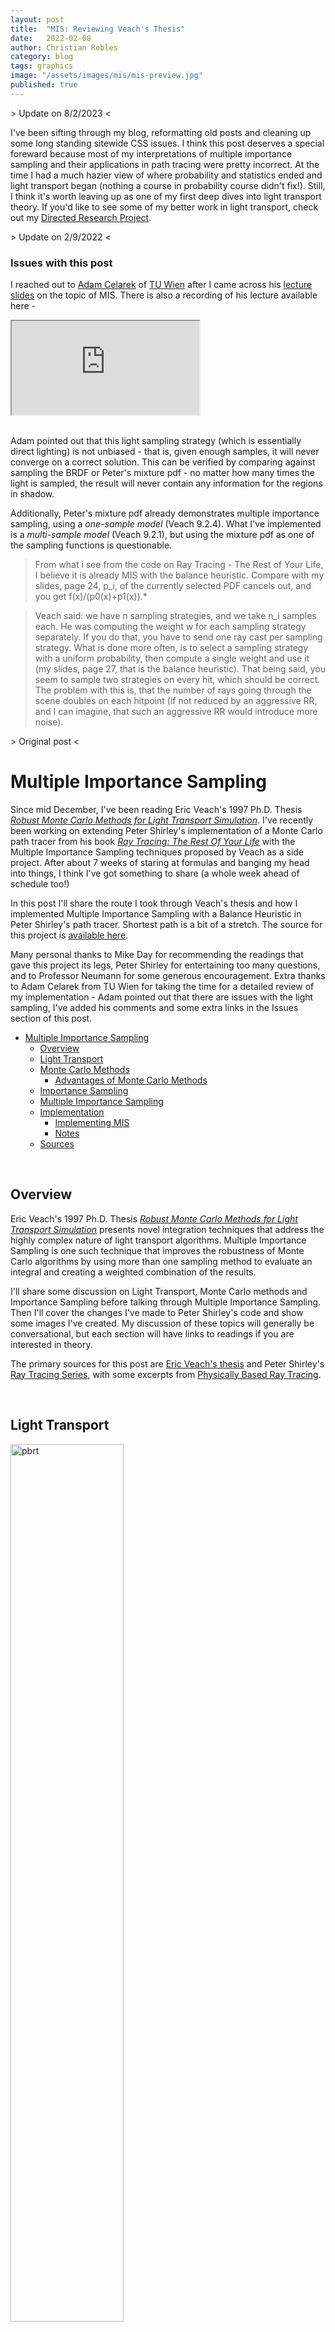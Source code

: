 ```yaml
---
layout: post
title:  "MIS: Reviewing Veach's Thesis"
date:   2022-02-08
author: Christian Robles
category: blog
tags: graphics
image: "/assets/images/mis/mis-preview.jpg"
published: true 
---
```


<figcaption>> Update on 8/2/2023 <</figcaption>

I've been sifting through my blog, reformatting old posts and cleaning up some long standing sitewide CSS issues. I think this post deserves a special foreward because most of my interpretations of multiple importance sampling and their applications in path tracing were pretty incorrect. At the time I had a much hazier view of where probability and statistics ended and light transport began (nothing a course in probability course didn't fix!). Still, I think it's worth leaving up as one of my first deep dives into light transport theory. If you'd like to see some of my better work in light transport, check out my [Directed Research Project](/blog/2022/11/17/directed-research.html).

<figcaption>> Update on 2/9/2022 <</figcaption>

### Issues with this post

I reached out to [Adam Celarek](https://www.cg.tuwien.ac.at/staff/AdamCelarek) of [TU Wien](https://www.tuwien.at/) after I came across his [lecture slides](https://www.cg.tuwien.ac.at/sites/default/files/course/4411/attachments/08_mis.pdf) on the topic of MIS. There is also a recording of his lecture available here -

<div class="iframe-wrapper">
  <iframe class="responsive-iframe" src="https://www.youtube.com/embed/2S6imDIiFTM"></iframe>
</div>

<br>

Adam pointed out that this light sampling strategy (which is essentially direct lighting) is not unbiased - that is, given enough samples, it will never converge on a correct solution. This can be verified by comparing against sampling the BRDF or Peter's mixture pdf - no matter how many times the light is sampled, the result will never contain any information for the regions in shadow.

Additionally, Peter's mixture pdf already demonstrates multiple importance sampling, using a *one-sample model* (Veach 9.2.4). What I've implemented is a *multi-sample model* (Veach 9.2.1), but using the mixture pdf as one of the sampling functions is questionable.

>From what i see from the code on Ray Tracing - The Rest of Your Life, I believe it is already MIS with the balance heuristic. Compare with my slides, page 24, p_i, of the currently selected PDF cancels out, and you get f(x)/(p0(x)+p1(x)).*

>Veach said: we have n sampling strategies, and we take n_i samples each. He was computing the weight w for each sampling strategy separately. If you do that, you have to send one ray cast per sampling strategy. What is done more often, is to select a sampling strategy with a uniform probability, then compute a single weight and use it (my slides, page 27, that is the balance heuristic). That being said, you seem to sample two strategies on every hit, which should be correct. The problem with this is, that the number of rays going through the scene doubles on each hitpoint (if not reduced by an aggressive RR, and I can imagine, that such an aggressive RR would introduce more noise).


<figcaption>
> Original post <
</figcaption>

# Multiple Importance Sampling

Since mid December, I've been reading Eric Veach's 1997 Ph.D. Thesis [*Robust Monte Carlo Methods for Light Transport Simulation*](http://graphics.stanford.edu/papers/veach_thesis/). I've recently been working on extending Peter Shirley's implementation of a Monte Carlo path tracer from his book [*Ray Tracing: The Rest Of Your Life*](https://raytracing.github.io/books/RayTracingTheRestOfYourLife.html) with the Multiple Importance Sampling techniques proposed by Veach as a side project. After about 7 weeks of staring at formulas and banging my head into things, I think I've got something to share (a whole week ahead of schedule too!)

In this post I'll share the route I took through Veach's thesis and how I implemented Multiple Importance Sampling with a Balance Heuristic in Peter Shirley's path tracer. Shortest path is a bit of a stretch. The source for this project is [available here](https://github.com/roblesch/multiple-importance-sampling).

Many personal thanks to Mike Day for recommending the readings that gave this project its legs, Peter Shirley for entertaining too many questions, and to Professor Neumann for some generous encouragement. Extra thanks to Adam Celarek from TU Wien for taking the time for a detailed review of my implementation - Adam pointed out that there are issues with the light sampling, I've added his comments and some extra links in the Issues section of this post.

- [Multiple Importance Sampling](#multiple-importance-sampling)
  - [Overview](#overview)
  - [Light Transport](#light-transport)
  - [Monte Carlo Methods](#monte-carlo-methods)
    - [Advantages of Monte Carlo Methods](#advantages-of-monte-carlo-methods)
  - [Importance Sampling](#importance-sampling)
  - [Multiple Importance Sampling](#multiple-importance-sampling-1)
  - [Implementation](#implementation)
    - [Implementing MIS](#implementing-mis)
    - [Notes](#notes)
  - [Sources](#sources)

<br>

## Overview

Eric Veach's 1997 Ph.D. Thesis [*Robust Monte Carlo Methods for Light Transport Simulation*](http://graphics.stanford.edu/papers/veach_thesis/) presents novel integration techniques that address the highly complex nature of light transport algorithms. Multiple Importance Sampling is one such technique that improves the robustness of Monte Carlo algorithms by using more than one sampling method to evaluate an integral and creating a weighted combination of the results.

I'll share some discussion on Light Transport, Monte Carlo methods and Importance Sampling before talking through Multiple Importance Sampling. Then I'll cover the changes I've made to Peter Shirley's code and show some images I've created. My discussion of these topics will generally be conversational, but each section will have links to readings if you are interested in theory.

The primary sources for this post are [Eric Veach's thesis](http://graphics.stanford.edu/papers/veach_thesis/) and Peter Shirley's [Ray Tracing Series](https://raytracing.github.io/), with some excerpts from [Physically Based Ray Tracing](https://www.pbrt.org/).

<br>

## Light Transport

<a href="https://www.pbr-book.org/3ed-2018/Light_Transport_I_Surface_Reflection/The_Light_Transport_Equation"><img src="https://www.pbr-book.org/3ed-2018/Light_Transport_I_Surface_Reflection/path-annotated-1.svg" class="no-shadow" alt="pbrt" width="60%"/></a>

> The light transport equation (LTE) is the governing equation that describes the equilibrium distribution of radiance in a scene. It gives the total reflected radiance at a point on a surface in terms of emission from the surface, its BSDF, and the distribution of incident illumination arriving at the point. [PBRT 14.4](https://www.pbr-book.org/3ed-2018/Light_Transport_I_Surface_Reflection/The_Light_Transport_Equation)

In computer graphics, photorealistic rendering techniques rely on approximations of the behaviors of light to produce physically convincing depictions of 3d scenes. Given a description of the geometry and material properties of a scene, the problem is to simulate the behavior of light as it travels through the scene, bouncing between material surfaces on its path from light sources before eventually being evaluated at the camera and producing the resulting image. Light transport describes the mathematical approximations for the various physical behaviors that can occur when light interacts with some interacting media.

The Light Transport Equation is the unifying equation that describes the exitant radiance at a point on a surface in terms of its incident radiance and the properties of the surface. Light Transport can be formulated as an integral over transport paths (Veach 8, 8.2), allowing us to use Monte Carlo methods to evaluate the values at each pixel in an image.

More information:
- Veach 3, 4, 8
- PBRT 14

<br>

## Monte Carlo Methods

My first exposure to the Monte Carlo method was from Thomas J. Sargent's online lecture series [*Quantitative Economics with Julia*](https://julia.quantecon.org/getting_started_julia/julia_by_example.html#exercise-3) where as an exercise, he asks the reader to solve the common problem of computing $$\pi$$ using Monte Carlo. You can find a great summary of this exercise in [Shirley 2](https://raytracing.github.io/books/RayTracingTheRestOfYourLife.html#asimplemontecarloprogram)

Here is nice a video that illustrates this idea -

<div class="iframe-wrapper">
  <iframe class="responsive-iframe" src="https://www.youtube.com/embed/I_plXHHKPCo"></iframe>
</div>

<br>

### Advantages of Monte Carlo Methods

This process for estimating $$\pi$$ is an example of [Monte Carlo Integration](https://en.wikipedia.org/wiki/Monte_Carlo_integration). Monte Carlo methods are helpful when integrals are difficult to calculate directly. Monte Carlo methods can be used to approximate the value of integrals with high dimensions or whose underlying functions are not known precisely. Monte Carlo methods are useful in solving the Light Transport problem since light transport can be formulated as an integral over transport paths (Veach 8), and the high dimensionality is poorly suited to numerical methods. 

Other mathematical advantages to Monte Carlo methods include convergence in $$O(N^{-1/2})$$ (*Veach 2.4.1*), generalization to domains that are not well-suited to analytical solutions (*Veach 2.4*) and application to integrands with singularities (*Veach 2.4*).

More information:
- Shirley 2, 3, 4
- Veach 2
- PBRT 13

<br>

## Importance Sampling

With Monte Carlo methods, the quality of the approximation scales with the number of samples evaluated. Importance sampling converges to a good approximation more quickly by focusing sampling on the regions that provide the most information. In a nutshell, if the goal is to evaluate the integral of some function $$f$$, it may be the case that the probability of sampling $$f$$ in a region that provides little information is very high. Importance sampling focuses the evaluation on the regions of $$f$$ which provide the most information by changing the distribution sampled from, reducing the samples needed to converge on a good approximation.

In light transport the analogous sampling of regions that provide more information is more literal. The goal is to simulate the path of light throughout a scene, so ideally every path sampled should terminate at a light. Unfortunately, by purely random surface scattering this will rarely be the case. However, if a surface is in direct lighting, that is that its path to a light is unobstructed, then that light will likely provide the most information on the appearance of the surface, so paths should be traced toward the light. If the light isn't visible, rays could scatter according to the properties of the surface, since they may find a path to the light eventually. This is what I mean when I reference "sampling the lights" or "sampling the BRDF" in later sections.

Here is a very good video on the subject of importance sampling. It's made for a Machine Learning audience, but the theory is the same -

<div class="iframe-wrapper">
  <iframe class="responsive-iframe" src="https://www.youtube.com/embed/C3p2wI4RAi8"></iframe> 
</div>

More information:
- Shirley 2, 3, 6
- Veach 2, 3, 4, 9
- PBRT 13.10

<br>

## Multiple Importance Sampling

<div class="gallery-grid no-gap">
  <div class="gallery-item gallery-item-sm">
    <img src="/assets/images/mis/brdf-16.png" alt="brdf-16" width="30%"/>
  </div>
  <div class="gallery-item gallery-item-sm">
    <img src="/assets/images/mis/lights-16.png" alt="lights-16" width="30%"/>
  </div>
  <div class="gallery-item gallery-item-sm">
    <img src="/assets/images/mis/mis_brdf-16.png" alt="mis-brdf-16" width="30%"/>
  </div>
</div>

The image on the left was generated by sampling the BRDF only. We can see that sampling the BRDF is very noisy at few samples. It converges on an approximation of the color of a pixel very slowly, since the chance of finding our way to the light by random scattering is very low.

The image in the middle was generated by sampling the lights only. It converges on an approximation of the color of a pixel very quickly, since it will always sample a path directly to the light. However, we can see that in locations where no path to the light exists - in the shadow of the boxes or on the ceiling - it is not able to gather any information at all.

The image on the right was generated using multiple importance sampling. This technique takes the best of both worlds - in cases where a path to the light exists, it sample the light. Otherwise, rays are scattered according to the properties of the material. With multiple importance sampling, a weighted combination of multiple sampling techniques is used to produce a result. There are many ways to calculate weights (Veach 9.2), but here I've used the balance heuristic -

$$
w_s(x) = \frac{p_s(x)}{\sum_i p_i(x)}
$$

Where $$p_s(x)$$ is the evaluation of some pdf, and $$\sum_ip_i(x)$$ is the some of the evaluation of all pdfs used. In this case, $$p_s$$ is either the pdf of the lights or the BRDF, and $$\sum_ip_i(x)$$ is the sum of these two values. The color is then approximated by multiplying the resulting $$w_s$$ by the value of the color calculated by sampling each path and combining the results.

More information -
- Veach 9
- PBRT 13.10.1

<br>

## Implementation

I began with [the source from](https://github.com/RayTracing/raytracing.github.io/tree/master/src/TheRestOfYourLife) Peter Shirley's *Ray Tracing: The Rest of Your Life*. In Peter's implementation, he provides a [Mixture PDF](https://raytracing.github.io/books/RayTracingTheRestOfYourLife.html#mixturedensities/themixturepdfclass) that samples paths using an equal 50/50 mix of the pdfs of the [BRDF](https://raytracing.github.io/books/RayTracingTheRestOfYourLife.html#lightscattering/thescatteringpdf) and the [lights](https://raytracing.github.io/books/RayTracingTheRestOfYourLife.html#samplinglightsdirectly) with [russian roulette](https://www.pbr-book.org/3ed-2018/Monte_Carlo_Integration/Russian_Roulette_and_Splitting) path termination.

Mixture pdf, 16, 64, 256 samples per pixel

<div class="gallery-grid no-gap">
  <div class="gallery-item gallery-item-sm">
    <img src="/assets/images/mis/mixed-16.png" alt="mixed-16" width="30%"/>
  </div>
  <div class="gallery-item gallery-item-sm">
    <img src="/assets/images/mis/mixed-64.png" alt="mixed-64" width="30%"/>
  </div>
  <div class="gallery-item gallery-item-sm">
    <img src="/assets/images/mis/mixed-256.png" alt="mixed-256" width="30%"/>
  </div>
</div>

To make implementation of MIS a little easier, I made some small simplifications:

- Removed support for [motion blur](https://raytracing.github.io/books/RayTracingTheNextWeek.html#motionblur) and [textures](https://raytracing.github.io/books/RayTracingTheNextWeek.html#solidtextures)
- Colors are written to `image.ppm`
- Simplify the Cornell Box scene to two lambertian boxes

<br>

### Implementing MIS

To demonstrate Multiple Importance Sampling, I modify the `ray_color` function to create the following alternate functions.

`Le(ray, scene, lights)`

This function separates the evaluation of the [BRDF](https://raytracing.github.io/books/RayTracingTheRestOfYourLife.html#lightscattering/thescatteringpdf) from `ray_color`, and samples paths using only samples from the BRDF.

Sampling BRDF, 16, 64, 256 samples per pixel

<div class="gallery-grid no-gap">
  <div class="gallery-item gallery-item-sm">
    <img src="/assets/images/mis/brdf-16.png" alt="brdf-16" width="30%"/>
  </div>
  <div class="gallery-item gallery-item-sm">
    <img src="/assets/images/mis/brdf-64.png" alt="brdf-64" width="30%"/>
  </div>
  <div class="gallery-item gallery-item-sm">
    <img src="/assets/images/mis/brdf-256.png" alt="brdf-256" width="30%"/>
  </div>
</div>

`Ld(ray, scene, lights)`

This function separates the evaluation of the [lights](https://raytracing.github.io/books/RayTracingTheRestOfYourLife.html#samplinglightsdirectly) from `ray_color`, and samples paths using only samples from the lights.

Sampling Lights, 16, 64, 256 samples per pixel

<div class="gallery-grid no-gap">
  <div class="gallery-item gallery-item-sm">
    <img src="/assets/images/mis/lights-16.png" alt="lights-16" width="30%"/>
  </div>
  <div class="gallery-item gallery-item-sm">
    <img src="/assets/images/mis/lights-64.png" alt="lights-64" width="30%"/>
  </div>
  <div class="gallery-item gallery-item-sm">
    <img src="/assets/images/mis/lights-256.png" alt="lights-256" width="30%"/>
  </div>
</div>

`pe(ray, scene)`

This function evaluates the pdf of the BRDF at a given point.

`pd(ray, scene)`

This function evaluates the pdf of the lights at a given point.

`main()`

Multiple Importance Sampling occurs in the main loop as follows -

```c
for each pixel
    color pixel_color(0, 0, 0);
    for each sample // N samples
        ray = camera.get_ray();
        pd_i = pd(ray, scene);
        pe_i = pe(ray, scene);
        w_d = BalanceHeuristic(pd_i, pe_i);
        w_e = BalanceHeuristic(pe_i, pd_i);
        pixel_color += w_d * Ld(ray, scene, lights);
        pixel_color += w_e * Le(ray, scene, lights);
    endfor
    pixel_color /= N;
endfor
```

Using this implementation yields the following results -

Multiple Importance, Lights + BRDF, Balance Heuristic, 16, 64, 256 samples per pixel

<div class="gallery-grid no-gap">
  <div class="gallery-item gallery-item-sm">
    <img src="/assets/images/mis/mis_brdf-16.png" alt="mis-brdf-16" width="30%"/>
  </div>
  <div class="gallery-item gallery-item-sm">
    <img src="/assets/images/mis/mis_brdf-64.png" alt="mis-brdf-64" width="30%"/>
  </div>
  <div class="gallery-item gallery-item-sm">
    <img src="/assets/images/mis/mis_brdf-256.png" alt="mis-brdf-256" width="30%"/>
  </div>
</div>

Multiple Importance, Lights + Mixture PDF, Balance Heuristic, 16, 64, 256 samples per pixel

<div class="gallery-grid no-gap">
  <div class="gallery-item gallery-item-sm">
    <img src="/assets/images/mis/mis_mixed-16.png" alt="mis-mixed-16" width="30%"/>
  </div>
  <div class="gallery-item gallery-item-sm">
    <img src="/assets/images/mis/mis_mixed-64.png" alt="mis-mixed-64" width="30%"/>
  </div>
  <div class="gallery-item gallery-item-sm">
    <img src="/assets/images/mis/mis_mixed-256.png" alt="mis-mixed-256" width="30%"/>
  </div>
</div>

### Notes

We can see that Multiple Importance Sampling allows us to utilize different sampling techniques where they are most effective. Multiple Importance Sampling provides the benefit of converging to a solution more quickly in areas where the light is visible by sampling the lights directly, and cover areas where the lights cannot be sampled by sampling the BRDF or the Mixture PDF. This technique could be further improved by using something like [adaptive sampling](https://web.cs.wpi.edu/~matt/courses/cs563/talks/antialiasing/adaptive.html) to determine the main contributor in a pixel area, and alter the samples per pixel to sample more densely in areas where the light is not visible, and sample more sparsely in areas where it is.

## Sources

[Peter Shirley, _Ray Tracing: The Rest of Your Life_](https://raytracing.github.io/books/RayTracingTheRestOfYourLife.html)

[Matt Pharr, Wenzel Jakob, Greg Humphreys, _Physically Based Rendering_](https://www.pbrt.org/)

[Eric Veach, _Robust Monte Carlo Methods for Light Transport Simulation_](http://graphics.stanford.edu/papers/veach_thesis/)
